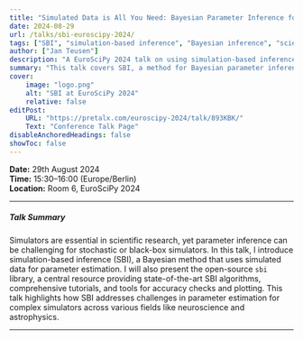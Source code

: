 ```yaml
---
title: "Simulated Data is All You Need: Bayesian Parameter Inference for Scientific Simulators with SBI"
date: 2024-08-29
url: /talks/sbi-euroscipy-2024/
tags: ["SBI", "simulation-based inference", "Bayesian inference", "scientific modeling", "neural networks", "EuroSciPy 2024"]
author: ["Jan Teusen"]
description: "A EuroSciPy 2024 talk on using simulation-based inference (SBI) for Bayesian parameter estimation in scientific models, utilizing the sbi library."
summary: "This talk covers SBI, a method for Bayesian parameter inference using simulated data, and introduces the sbi library, an open-source tool for practitioners and researchers."
cover:
    image: "logo.png"
    alt: "SBI at EuroSciPy 2024"
    relative: false
editPost:
    URL: "https://pretalx.com/euroscipy-2024/talk/893KBK/"
    Text: "Conference Talk Page"
disableAnchoredHeadings: false
showToc: false
---
```


**Date:** 29th August 2024  
**Time:** 15:30–16:00 (Europe/Berlin)  
**Location:** Room 6, EuroSciPy 2024

---

##### Talk Summary

Simulators are essential in scientific research, yet parameter inference can be challenging for stochastic or black-box simulators. In this talk, I introduce simulation-based inference (SBI), a Bayesian method that uses simulated data for parameter estimation. I will also present the open-source `sbi` library, a central resource providing state-of-the-art SBI algorithms, comprehensive tutorials, and tools for accuracy checks and plotting. This talk highlights how SBI addresses challenges in parameter estimation for complex simulators across various fields like neuroscience and astrophysics.

---